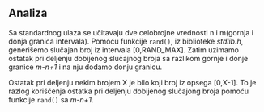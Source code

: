 ## Analiza

Sa standardnog ulaza se učitavaju dve celobrojne vrednosti n i m(gornja i donja granica intervala). Pomoću funkcije ```rand()```, iz biblioteke *stdlib.h*, generišemo slučajan broj iz intervala [0,RAND_MAX]. Zatim uzimamo ostatak pri deljenju dobijenog slučajnog broja sa razlikom gornje i donje granice *m-n+1* i na nju dodamo donju granicu.

Ostatak pri deljenju nekim brojem X je bilo koji broj iz opsega [0,X-1]. To je razlog korišćenja ostatka pri deljenju dobijenog slučajong broja pomoću funkcije ```rand()``` sa *m-n+1*. 
